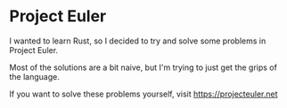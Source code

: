 # Project Euler

I wanted to learn Rust, so I decided to try and solve some problems in Project Euler.

Most of the solutions are a bit naive, but I'm trying to just get the grips of the language.

If you want to solve these problems yourself, visit <https://projecteuler.net>